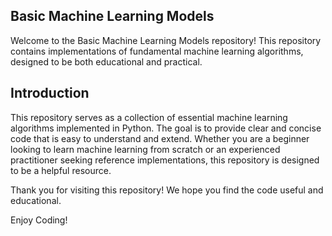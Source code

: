 ## Basic Machine Learning Models
Welcome to the Basic Machine Learning Models repository! This repository contains implementations of fundamental machine learning algorithms, designed to be both educational and practical.

## Introduction
This repository serves as a collection of essential machine learning algorithms implemented in Python. The goal is to provide clear and concise code that is easy to understand and extend. Whether you are a beginner looking to learn machine learning from scratch or an experienced practitioner seeking reference implementations, this repository is designed to be a helpful resource.


Thank you for visiting this repository! We hope you find the code useful and educational.

Enjoy Coding!
